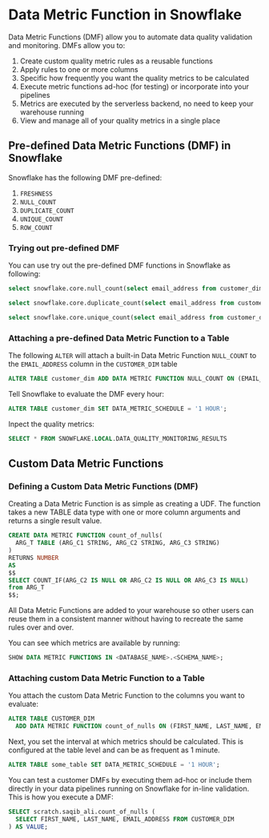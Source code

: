 # Data Metric Function in Snowflake
Data Metric Functions (DMF) allow you to automate data quality validation and monitoring. DMFs allow you to:

1. Create custom quality metric rules as a reusable functions
2. Apply rules to one or more columns
3. Specific how frequently you want the quality metrics to be calculated
4. Execute metric functions ad-hoc (for testing) or incorporate into your pipelines
5. Metrics are executed by the serverless backend, no need to keep your warehouse running
6. View and manage all of your quality metrics in a single place

## Pre-defined Data Metric Functions (DMF) in Snowflake

Snowflake has the following DMF pre-defined:

1. `FRESHNESS`
2. `NULL_COUNT`
3. `DUPLICATE_COUNT`
4. `UNIQUE_COUNT`
5. `ROW_COUNT`

### Trying out pre-defined DMF

You can use try out the pre-defined DMF functions in Snowflake as following:
```sql
select snowflake.core.null_count(select email_address from customer_dim);
```

```sql
select snowflake.core.duplicate_count(select email_address from customer_dim);
```

```sql
select snowflake.core.unique_count(select email_address from customer_dim);
```

### Attaching a pre-defined Data Metric Function to a Table

The following `ALTER` will attach a built-in Data Metric Function `NULL_COUNT` to the `EMAIL_ADDRESS` column in the `CUSTOMER_DIM` table

```sql
ALTER TABLE customer_dim ADD DATA METRIC FUNCTION NULL_COUNT ON (EMAIL_ADDRESS);
```

Tell Snowflake to evaluate the DMF every hour:
```sql
ALTER TABLE customer_dim SET DATA_METRIC_SCHEDULE = '1 HOUR';
```

Inpect the quality metrics:
```sql
SELECT * FROM SNOWFLAKE.LOCAL.DATA_QUALITY_MONITORING_RESULTS
```

## Custom Data Metric Functions

### Defining a Custom Data Metric Functions (DMF)

Creating a Data Metric Function is as simple as creating a UDF.  The function takes a new TABLE data type with one or more column arguments and returns a single result value.

```sql
CREATE DATA METRIC FUNCTION count_of_nulls(
  ARG_T TABLE (ARG_C1 STRING, ARG_C2 STRING, ARG_C3 STRING)
)
RETURNS NUMBER
AS
$$
SELECT COUNT_IF(ARG_C2 IS NULL OR ARG_C2 IS NULL OR ARG_C3 IS NULL)
from ARG_T
$$;
```

All Data Metric Functions are added to your warehouse so other users can reuse them in a consistent manner without having to recreate the same rules over and over.

You can see which metrics are available by running:

```sql
SHOW DATA METRIC FUNCTIONS IN <DATABASE_NAME>.<SCHEMA_NAME>;
```
### Attaching custom Data Metric Function to a Table

You attach the custom Data Metric Function to the columns you want to evaluate:

```sql
ALTER TABLE CUSTOMER_DIM
  ADD DATA METRIC FUNCTION count_of_nulls ON (FIRST_NAME, LAST_NAME, EMAIL_ADDRESS);
```

Next, you set the interval at which metrics should be calculated. This is configured at the table level and can be as frequent as 1 minute.

```sql
ALTER TABLE some_table SET DATA_METRIC_SCHEDULE = '1 HOUR';
```

You can test a customer DMFs by executing them ad-hoc or include them directly in your data pipelines running on Snowflake for in-line validation. This is how you execute a DMF:

``` sql
SELECT scratch.saqib_ali.count_of_nulls (
  SELECT FIRST_NAME, LAST_NAME, EMAIL_ADDRESS FROM CUSTOMER_DIM
) AS VALUE;
```
